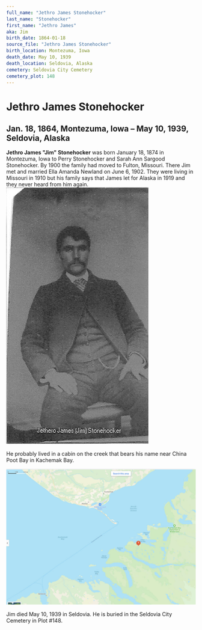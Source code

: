 ```yaml
---
full_name: "Jethro James Stonehocker"
last_name: "Stonehocker"
first_name: "Jethro James"
aka: Jim
birth_date: 1864-01-18
source_file: "Jethro James Stonehocker"
birth_location: Montezuma, Iowa 
death_date: May 10, 1939
death_location: Seldovia, Alaska
cemetery: Seldovia City Cemetery
cemetery_plot: 148
---
```

# Jethro James Stonehocker

## Jan. 18, 1864, Montezuma, Iowa – May 10, 1939, Seldovia, Alaska

**Jethro James "Jim" Stonehocker** was born January 18, 1874 in
Montezuma, Iowa to Perry Stonehocker and Sarah Ann Sargood Stonehocker.
By 1900 the family had moved to Fulton, Missouri. There Jim met and
married Ella Amanda Newland on June 6, 1902. They were living in
Missouri in 1910 but his family says that James let for Alaska in 1919
and they never heard from him
again.![](../assets/images/Jethro%20James%20Stonehocker/media/image1.jpeg)

 He probably lived in a cabin on the creek that bears his name near China Poot Bay in Kachemak Bay.

![](../assets/images/Jethro%20James%20Stonehocker/media/image2.jpeg)

Jim died May 10, 1939 in Seldovia. He is buried in the Seldovia City Cemetery in Plot #148.